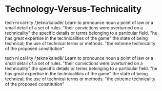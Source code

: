 # Technology-Versus-Technicality
tech·ni·cal·i·ty /ˌteknəˈkalədē/ Learn to pronounce noun a point of law or a small detail of a set of rules. "their convictions were overturned on a technicality" the specific details or terms belonging to a particular field. "he has great expertise in the technicalities of the game" the state of being technical; the use of technical terms or methods. "the extreme technicality of the proposed constitution"


tech·ni·cal·i·ty
/ˌteknəˈkalədē/
Learn to pronounce
noun
a point of law or a small detail of a set of rules.
"their convictions were overturned on a technicality"
the specific details or terms belonging to a particular field.
"he has great expertise in the technicalities of the game"
the state of being technical; the use of technical terms or methods.
"the extreme technicality of the proposed constitution"
